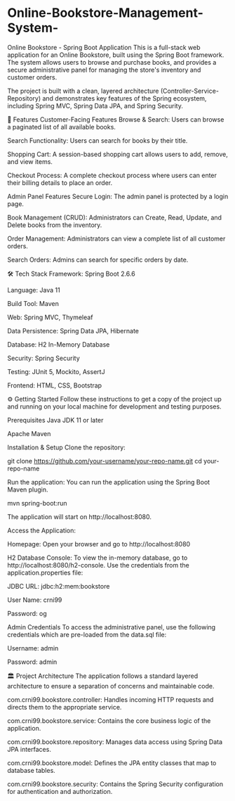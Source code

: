 # Online-Bookstore-Management-System-
Online Bookstore - Spring Boot Application
This is a full-stack web application for an Online Bookstore, built using the Spring Boot framework. The system allows users to browse and purchase books, and provides a secure administrative panel for managing the store's inventory and customer orders.

The project is built with a clean, layered architecture (Controller-Service-Repository) and demonstrates key features of the Spring ecosystem, including Spring MVC, Spring Data JPA, and Spring Security.

🚀 Features
Customer-Facing Features
Browse & Search: Users can browse a paginated list of all available books.

Search Functionality: Users can search for books by their title.

Shopping Cart: A session-based shopping cart allows users to add, remove, and view items.

Checkout Process: A complete checkout process where users can enter their billing details to place an order.

Admin Panel Features
Secure Login: The admin panel is protected by a login page.

Book Management (CRUD): Administrators can Create, Read, Update, and Delete books from the inventory.

Order Management: Administrators can view a complete list of all customer orders.

Search Orders: Admins can search for specific orders by date.

🛠️ Tech Stack
Framework: Spring Boot 2.6.6

Language: Java 11

Build Tool: Maven

Web: Spring MVC, Thymeleaf

Data Persistence: Spring Data JPA, Hibernate

Database: H2 In-Memory Database

Security: Spring Security

Testing: JUnit 5, Mockito, AssertJ

Frontend: HTML, CSS, Bootstrap

⚙️ Getting Started
Follow these instructions to get a copy of the project up and running on your local machine for development and testing purposes.

Prerequisites
Java JDK 11 or later

Apache Maven

Installation & Setup
Clone the repository:

git clone https://github.com/your-username/your-repo-name.git
cd your-repo-name

Run the application:
You can run the application using the Spring Boot Maven plugin.

mvn spring-boot:run

The application will start on http://localhost:8080.

Access the Application:

Homepage: Open your browser and go to http://localhost:8080

H2 Database Console: To view the in-memory database, go to http://localhost:8080/h2-console. Use the credentials from the application.properties file:

JDBC URL: jdbc:h2:mem:bookstore

User Name: crni99

Password: og

Admin Credentials
To access the administrative panel, use the following credentials which are pre-loaded from the data.sql file:

Username: admin

Password: admin

🏛️ Project Architecture
The application follows a standard layered architecture to ensure a separation of concerns and maintainable code.

com.crni99.bookstore.controller: Handles incoming HTTP requests and directs them to the appropriate service.

com.crni99.bookstore.service: Contains the core business logic of the application.

com.crni99.bookstore.repository: Manages data access using Spring Data JPA interfaces.

com.crni99.bookstore.model: Defines the JPA entity classes that map to database tables.

com.crni99.bookstore.security: Contains the Spring Security configuration for authentication and authorization.


